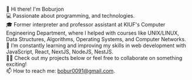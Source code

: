 👋 Hi there! I'm Boburjon  
💻 Passionate about programming, and technologies.  
🎓 Former interpreter and professor assistant at KIUF's Computer Engineering Department, where I helped with courses like UNIX/LINUX, Data Structures, Algorithms, Operating Systems, and Computer Networks.  
🌱 I’m constantly learning and improving my skills in web development with JavaScript, React, NextJS, NodeJS, NestJS.  
👨‍💻 Check out my projects below or feel free to collaborate on something exciting!  
📫 How to reach me: bobur0091@gmail.com.
